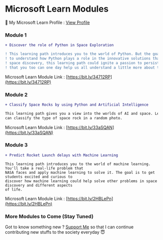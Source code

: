# Microsoft Learn Modules

📜 My Microsoft Learn Profile : [View Profile](https://docs.microsoft.com/en-us/users/shubhadeepmandal394/)

### Module 1

```diff
+ Discover the role of Python in Space Exploration
```

```Diff
! This learning path introduces you to the world of Python. But the goal is not to learn Python, the goal is
! to understand how Python plays a role in the innovative solutions that NASA creates. Through the lens of
! space discovery, this learning path could ignite a passion to persistently learn, discover, and create so
! that you too can one day help us all understand a little more about the world beyond our Earth.
```

Microsoft Learn Module Link : [https://bit.ly/34712RP](https://bit.ly/34712RP)

### Module 2

```Diff
+ Classify Space Rocks by using Python and Artificial Intelligence
```

```Diff
This learning path gives you a view into the worlds of AI and space. Learn how to create an AI model that
can classify the type of space rock in a random photo.
```

Microsoft Learn Module Link : [https://bit.ly/33aSQAN](https://bit.ly/33aSQAN)

### Module 3

```Diff
+ Predict Rocket Launch delays with Machine Learning
```

```
This learning path introduces you to the world of machine learning. You'll take a real-life problem that
NASA faces and apply machine learning to solve it. The goal is to get students excited and curious to
discover how machine learning could help solve other problems in space discovery and different aspects
of life.
```

Microsoft Learn Module Link : [https://bit.ly/2HBLePn](https://bit.ly/2HBLePn)

### More Modules to Come (Stay Tuned)

Got to know something new ? [Support Me](https://paypal.me/shubhadeepmandal394?locale.x=en_GB) so that I can continue contributing new stuffs to the society everyday 😇
